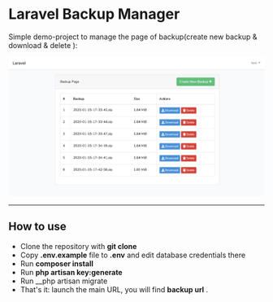 # Laravel Backup Manager

Simple demo-project to manage the page of backup(create new backup & download & delete ):

![Laravel Laravel Backup Manager screenshot](/Screen.png)


---

## How to use

- Clone the repository with __git clone__
- Copy __.env.example__ file to __.env__ and edit database credentials there
- Run __composer install__
- Run __php artisan key:generate__
- Run __php artisan migrate 
- That's it: launch the main URL, you will find __backup url__ . 
